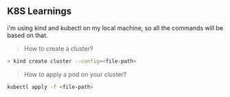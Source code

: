 ## K8S Learnings

i'm using kind and kubectl on my local machine, so all the commands will be based on that.

> How to create a cluster?
```sh
> kind create cluster --config=<file-path>
```

> How to apply a pod on your cluster?
```sh
kubectl apply -f <file-path>
```


